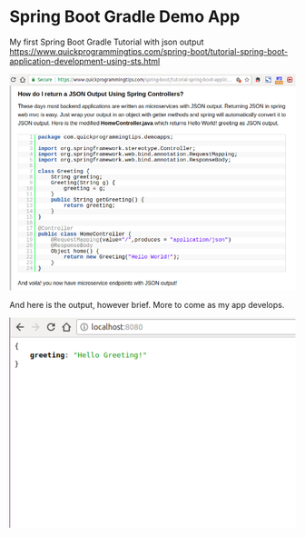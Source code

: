 # Spring Boot Gradle Demo App

My first Spring Boot Gradle Tutorial with json output
https://www.quickprogrammingtips.com/spring-boot/tutorial-spring-boot-application-development-using-sts.html

![spring_json_output](resources/spring_json_output.png "spring_json_output")

And here is the output, however brief.  More to come as my app develops.

![localhost_json_output](resources/localhost_json_output.png "localhost_json_output")

